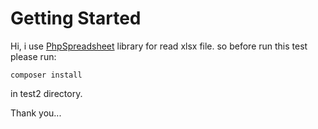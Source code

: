 # Getting Started
Hi, i use [PhpSpreadsheet](https://github.com/PHPOffice/phpspreadsheet/) library for read xlsx file. so before run this test please run:

    composer install
in test2 directory.

Thank you...